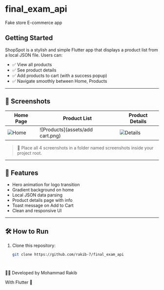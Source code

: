 # final_exam_api

Fake store E-commerce app

## Getting Started



ShopSpot is a stylish and simple Flutter app that displays a product list from a local JSON file. Users can:

- ✅ View all products
- ✅ See product details
- ✅ Add products to cart (with a success popup)
- ✅ Navigate smoothly between Home, Products

---

## 📱 Screenshots

| Home Page                | Product List                     | Product Details                |
|--------------------------|----------------------------------|--------------------------------|
| ![Home](assets/home.png) | ![Products](assets/add cart.png) | ![Details](assets/details.png) |

> 📁 Place all 4 screenshots in a folder named screenshots inside your project root.

---

## 🚀 Features

- Hero animation for logo transition
- Gradient background on home
- Local JSON data parsing
- Product details page with info
- Toast message on Add to Cart
- Clean and responsive UI

---

## 🛠 How to Run

1. Clone this repository:
   ```bash
   git clone https://github.com/rakib-7/final_exam_api
  



👨‍💻 Developed by
Mohammad Rakib

With Flutter 🚀
